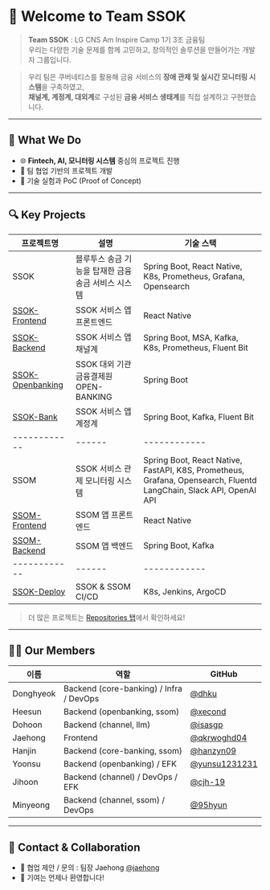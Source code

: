 # 👋 Welcome to Team SSOK

> **Team SSOK** : LG CNS Am Inspire Camp 1기 3조 금융팀<br>
> 우리는 다양한 기술 문제를 함께 고민하고, 창의적인 솔루션을 만들어가는 개발자 그룹입니다.

> 우리 팀은 쿠버네티스를 활용해 금융 서비스의 **장애 관제 및 실시간 모니터링 시스템**을 구축하였고,  
**채널계, 계정계, 대외계**로 구성된 **금융 서비스 생태계**를 직접 설계하고 구현했습니다.

---

## 🚀 What We Do

- 🌐 **Fintech, AI, 모니터링 시스템** 중심의 프로젝트 진행
- 🤝 팀 협업 기반의 프로젝트 개발
- 🧪 기술 실험과 PoC (Proof of Concept)

---

## 🔍 Key Projects

| 프로젝트명 | 설명 | 기술 스택 |
|------------|------|------------|
| SSOK | 블루투스 송금 기능을 탑재한 금융 송금 서비스 시스템 | Spring Boot, React Native, K8s, Prometheus, Grafana, Opensearch |
| [SSOK-Frontend](https://github.com/Team-SSOK/ssok-frontend) | SSOK 서비스 앱 프론트엔드 | React Native |
| [SSOK-Backend](https://github.com/Team-SSOK/ssok-backend) | SSOK 서비스 앱 채널계 | Spring Boot, MSA, Kafka, K8s, Prometheus, Fluent Bit |
| [SSOK-Openbanking](https://github.com/Team-SSOK/ssok-openbanking) | SSOK 대외 기관 금융결제원 OPEN-BANKING | Spring Boot |
| [SSOK-Bank](https://github.com/Team-SSOK/ssok-bank) | SSOK 서비스 앱 계정계 | Spring Boot, Kafka, Fluent Bit |
|------------|------|------------|------|
| SSOM | SSOK 서비스 관제 모니터링 시스템 | Spring Boot, React Native, FastAPI, K8S, Prometheus, Grafana, Opensearch, Fluentd LangChain, Slack API, OpenAI API |
| [SSOM-Frontend](https://github.com/Team-SSOK/ssom-frontend) | SSOM 앱 프론트엔드 | React Native |
| [SSOM-Backend](https://github.com/Team-SSOK/ssom-backend) | SSOM 앱 백엔드 | Spring Boot, Kafka |
|------------|------|------------|------|
| [SSOK-Deploy](https://github.com/Team-SSOK/ssok-deploy) | SSOK & SSOM CI/CD | K8s, Jenkins, ArgoCD |

> 더 많은 프로젝트는 [Repositories 탭](https://github.com/orgs/Team-SSOK/repositories)에서 확인하세요!

---

## 🧑‍💻 Our Members

| 이름 | 역할 | GitHub |
|------|------|--------|
| Donghyeok | Backend (core-banking) / Infra / DevOps | [@dhku](https://github.com/dhku) |
| Heesun | Backend (openbanking, ssom) | [@xecond](https://github.com/xecond) |
| Dohoon | Backend (channel, llm) | [@isasgp](https://github.com/isasgp) |
| Jaehong | Frontend | [@qkrwoghd04](https://github.com/qkrwoghd04) |
| Hanjin | Backend (core-banking, ssom) | [@hanzyn09](https://github.com/hanzyn09) |
| Yoonsu | Backend (openbanking) / EFK | [@yunsu1231231](https://github.com/yunsu1231231) |
| Jihoon | Backend (channel) / DevOps / EFK | [@cjh-19](https://github.com/cjh-19) |
| Minyeong | Backend (channel, ssom) / DevOps | [@95hyun](https://github.com/95hyun) |

---

## 🤝 Contact & Collaboration

- 💌 협업 제안 / 문의 : 팀장 Jaehong [@jaehong](https://github.com/qkrwoghd04)
- 🙌 기여는 언제나 환영합니다!
